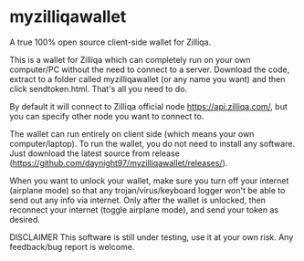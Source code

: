# myzilliqawallet
A true 100% open source client-side wallet for Zilliqa.

This is a wallet for Zilliqa which can completely run on your own computer/PC without the need to connect to a server. Download the code, extract to a folder called myzilliqawallet (or any name you want) and then click sendtoken.html. That's all you need to do. 

By default it will connect to Zilliqa official node https://api.zilliqa.com/, but you can specify other node you want to connect to. 

The wallet can run entirely on client side (which means your own computer/laptop). To run the wallet, you do not need to install any software. Just download the latest source from release (https://github.com/daynight97/myzilliqawallet/releases/).

When you want to unlock your wallet, make sure you turn off your internet (airplane mode) so that any trojan/virus/keyboard logger won't be able to send out any info via internet. Only after the wallet is unlocked, then reconnect your internet (toggle airplane mode), and send your token as desired. 

DISCLAIMER
This software is still under testing, use it at your own risk. Any feedback/bug report is welcome.
